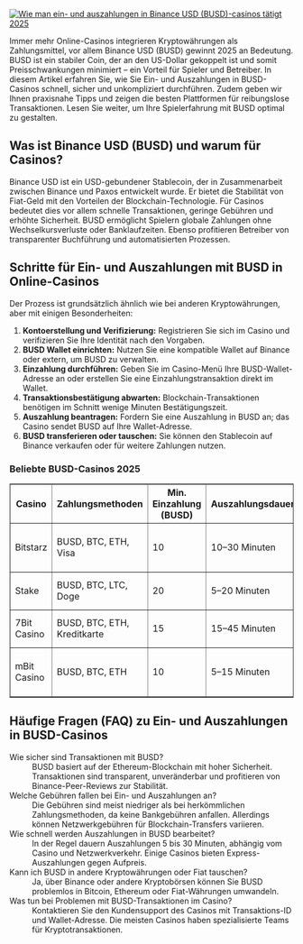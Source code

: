 [![Wie man ein- und auszahlungen in Binance USD (BUSD)-casinos tätigt 2025](https://123-caf.pages.dev/gitsignup.png)](https://vrmoo.ru/Bt82HjjY)

<p>Immer mehr Online-Casinos integrieren Kryptowährungen als Zahlungsmittel, vor allem Binance USD (BUSD) gewinnt 2025 an Bedeutung. BUSD ist ein stabiler Coin, der an den US-Dollar gekoppelt ist und somit Preisschwankungen minimiert – ein Vorteil für Spieler und Betreiber. In diesem Artikel erfahren Sie, wie Sie Ein- und Auszahlungen in BUSD-Casinos schnell, sicher und unkompliziert durchführen. Zudem geben wir Ihnen praxisnahe Tipps und zeigen die besten Plattformen für reibungslose Transaktionen. Lesen Sie weiter, um Ihre Spielerfahrung mit BUSD optimal zu gestalten.</p>  <h2>Was ist Binance USD (BUSD) und warum für Casinos?</h2> <p>Binance USD ist ein USD-gebundener Stablecoin, der in Zusammenarbeit zwischen Binance und Paxos entwickelt wurde. Er bietet die Stabilität von Fiat-Geld mit den Vorteilen der Blockchain-Technologie. Für Casinos bedeutet dies vor allem schnelle Transaktionen, geringe Gebühren und erhöhte Sicherheit. BUSD ermöglicht Spielern globale Zahlungen ohne Wechselkursverluste oder Banklaufzeiten. Ebenso profitieren Betreiber von transparenter Buchführung und automatisierten Prozessen.</p>  <h2>Schritte für Ein- und Auszahlungen mit BUSD in Online-Casinos</h2> <p>Der Prozess ist grundsätzlich ähnlich wie bei anderen Kryptowährungen, aber mit einigen Besonderheiten:</p> <ol> <li><strong>Kontoerstellung und Verifizierung:</strong> Registrieren Sie sich im Casino und verifizieren Sie Ihre Identität nach den Vorgaben.</li> <li><strong>BUSD Wallet einrichten:</strong> Nutzen Sie eine kompatible Wallet auf Binance oder extern, um BUSD zu verwalten.</li> <li><strong>Einzahlung durchführen:</strong> Geben Sie im Casino-Menü Ihre BUSD-Wallet-Adresse an oder erstellen Sie eine Einzahlungstransaktion direkt im Wallet.</li> <li><strong>Transaktionsbestätigung abwarten:</strong> Blockchain-Transaktionen benötigen im Schnitt wenige Minuten Bestätigungszeit.</li> <li><strong>Auszahlung beantragen:</strong> Fordern Sie eine Auszahlung in BUSD an; das Casino sendet BUSD auf Ihre Wallet-Adresse.</li> <li><strong>BUSD transferieren oder tauschen:</strong> Sie können den Stablecoin auf Binance verkaufen oder für weitere Zahlungen nutzen.</li> </ol>  <h3>Beliebte BUSD-Casinos 2025</h3> <table border="1" cellpadding="5" cellspacing="0"> <thead> <tr> <th>Casino</th> <th>Zahlungsmethoden</th> <th>Min. Einzahlung (BUSD)</th> <th>Auszahlungsdauer</th> <th>Besonderheiten</th> </tr> </thead> <tbody> <tr> <td>Bitstarz</td> <td>BUSD, BTC, ETH, Visa</td> <td>10</td> <td>10–30 Minuten</td> <td>Große Auswahl an Slots, schnelle Auszahlungen</td> </tr> <tr> <td>Stake</td> <td>BUSD, BTC, LTC, Doge</td> <td>20</td> <td>5–20 Minuten</td> <td>Live-Casino und Sportwetten</td> </tr> <tr> <td>7Bit Casino</td> <td>BUSD, BTC, ETH, Kreditkarte</td> <td>15</td> <td>15–45 Minuten</td> <td>Attraktive Boni, mehrsprachiger Support</td> </tr> <tr> <td>mBit Casino</td> <td>BUSD, BTC, ETH</td> <td>10</td> <td>5–15 Minuten</td> <td>VIP-Programm und regelmäßige Aktionen</td> </tr> </tbody> </table>  <h2>Häufige Fragen (FAQ) zu Ein- und Auszahlungen in BUSD-Casinos</h2> <dl> <dt>Wie sicher sind Transaktionen mit BUSD?</dt> <dd>BUSD basiert auf der Ethereum-Blockchain mit hoher Sicherheit. Transaktionen sind transparent, unveränderbar und profitieren von Binance-Peer-Reviews zur Stabilität.</dd>  <dt>Welche Gebühren fallen bei Ein- und Auszahlungen an?</dt> <dd>Die Gebühren sind meist niedriger als bei herkömmlichen Zahlungsmethoden, da keine Bankgebühren anfallen. Allerdings können Netzwerkgebühren für Blockchain-Transfers variieren.</dd>  <dt>Wie schnell werden Auszahlungen in BUSD bearbeitet?</dt> <dd>In der Regel dauern Auszahlungen 5 bis 30 Minuten, abhängig vom Casino und Netzwerkverkehr. Einige Casinos bieten Express-Auszahlungen gegen Aufpreis.</dd>  <dt>Kann ich BUSD in andere Kryptowährungen oder Fiat tauschen?</dt> <dd>Ja, über Binance oder andere Kryptobörsen können Sie BUSD problemlos in Bitcoin, Ethereum oder Fiat-Währungen umwandeln.</dd>  <dt>Was tun bei Problemen mit BUSD-Transaktionen im Casino?</dt> <dd>Kontaktieren Sie den Kundensupport des Casinos mit Transaktions-ID und Wallet-Adresse. Die meisten Casinos haben spezialisierte Teams für Kryptotransaktionen.</dd> </dl>